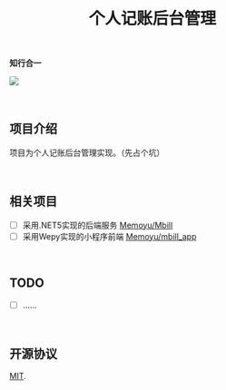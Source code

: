 <h1  align="center">
     <span  align="center">
 	 	个人记账后台管理
     </span>
</h1>




&nbsp;

**知行合一**

[![](https://img.shields.io/badge/license-MIT-3963bc.svg)](LICENSE)

&nbsp;

## 项目介绍

项目为个人记账后台管理实现。（先占个坑）

&nbsp;

## 相关项目

- [ ] 采用.NET5实现的后端服务  [Memoyu/Mbill](https://github.com/Memoyu/Mbill)
- [ ] 采用Wepy实现的小程序前端  [Memoyu/mbill_app](https://github.com/Memoyu/mbill_app)

&nbsp;

## TODO

- [ ] ......

&nbsp;

## 开源协议

[MIT](LICENSE).